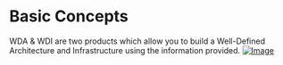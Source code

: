 # Basic Concepts

WDA & WDI are two products which allow you to build a Well-Defined Architecture and Infrastructure using the information provided.
<a href="/Images/bc.png" target="_blank"><img src="/Images/bc.png" alt="Image"></a>
